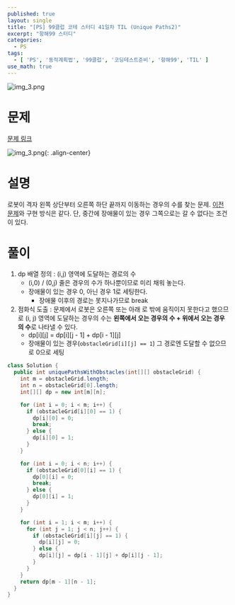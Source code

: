 ```yaml
---
published: true
layout: single
title: "[PS] 99클럽 코테 스터디 41일차 TIL (Unique Paths2)"
excerpt: "항해99 스터디"
categories:
  - PS
tags:
  - [ 'PS', '동적계획법', '99클럽', '코딩테스트준비', '항해99', 'TIL' ]
use_math: true
---
```



![img_3.png](https://zhtmr.github.io/static-files-for-posting/20240722/99club_TIL_thumbnail/%EA%B8%B0%EB%B3%B8%ED%98%951_java.png?raw=true)

# 문제

[문제 링크](https://leetcode.com/problems/unique-paths/)

![img_3.png](https://zhtmr.github.io/static-files-for-posting/20240831/ex.png?raw=true){: .align-center}

# 설명
로봇이 격자 왼쪽 상단부터 오른쪽 하단 끝까지 이동하는 경우의 수를 찾는 문제.
[이전 문제](https://zhtmr.github.io/ps/hanghae99-TIL-40/)와 구현 방식은 같다. 단, 중간에 장애물이 있는 경우 그쪽으로는 갈 수 없다는 조건이 있다. 
# 풀이
1. dp 배열 정의 : (i,j) 영역에 도달하는 경로의 수
   - (i,0) / (0,j) 줄은 경우의 수가 하나뿐이므로 미리 채워 놓는다.
   - 장애물이 있는 경우 0, 아닌 경우 1로 세팅한다.
     - 장애물 이후의 경로는 못지나가므로 break
2. 점화식 도출 : 문제에서 로봇은 오른쪽 또는 아래 로 밖에 움직이지 못한다고 했으므로 (i, j) 영역에 도달하는 경우의 수는 **왼쪽에서 오는 경우의 수 + 위에서 오는 경우의 수**로 나타낼 수 있다.
   - dp[i][j] = dp[i][j - 1] + dp[i - 1][j]
   - 장애물이 있는 경우(`obstacleGrid[i][j] == 1`) 그 경로엔 도달할 수 없으므로 0으로 세팅

```java
class Solution {
  public int uniquePathsWithObstacles(int[][] obstacleGrid) {
    int m = obstacleGrid.length;
    int n = obstacleGrid[0].length;
    int[][] dp = new int[m][n];

    for (int i = 0; i < m; i++) {
      if (obstacleGrid[i][0] == 1) {
        dp[i][0] = 0;
        break;
      } else {
        dp[i][0] = 1;
      }
    }

    for (int i = 0; i < n; i++) {
      if (obstacleGrid[0][i] == 1) {
        dp[0][i] = 0;
        break;
      } else {
        dp[0][i] = 1;
      }
    }

    for (int i = 1; i < m; i++) {
      for (int j = 1; j < n; j++) {
        if (obstacleGrid[i][j] == 1) {
          dp[i][j] = 0;
        } else {
          dp[i][j] = dp[i - 1][j] + dp[i][j - 1];
        }
      }
    }
    return dp[m - 1][n - 1];
  }
}
```
